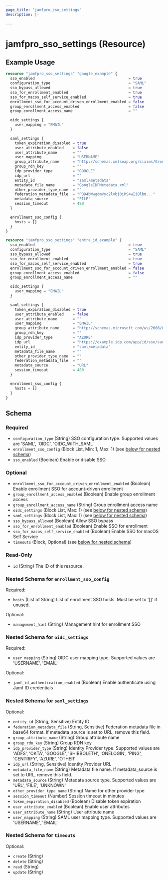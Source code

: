 ```yaml
---
page_title: "jamfpro_sso_settings"
description: |-
  
---
```


# jamfpro_sso_settings (Resource)


## Example Usage
```terraform
resource "jamfpro_sso_settings" "google_example" {
  sso_enabled                                          = true
  configuration_type                                   = "SAML"
  sso_bypass_allowed                                   = true
  sso_for_enrollment_enabled                           = true
  sso_for_macos_self_service_enabled                   = true
  enrollment_sso_for_account_driven_enrollment_enabled = false
  group_enrollment_access_enabled                      = false
  group_enrollment_access_name                         = ""

  oidc_settings {
    user_mapping = "EMAIL"
  }

  saml_settings {
    token_expiration_disabled = true
    user_attribute_enabled    = false
    user_attribute_name       = ""
    user_mapping              = "USERNAME"
    group_attribute_name      = "http://schemas.xmlsoap.org/claims/Group"
    group_rdn_key             = ""
    idp_provider_type         = "GOOGLE"
    idp_url                   = ""
    entity_id                 = "saml/metadata"
    metadata_file_name        = "GoogleIDPMetadata.xml"
    other_provider_type_name  = ""
    federation_metadata_file  = "PD94bWwgdmVyc2lvbj0iMS4wIiBlbm..."
    metadata_source           = "FILE"
    session_timeout           = 480
  }

  enrollment_sso_config {
    hosts = []
  }
}

resource "jamfpro_sso_settings" "entra_id_example" {
  sso_enabled                                          = true
  configuration_type                                   = "SAML"
  sso_bypass_allowed                                   = true
  sso_for_enrollment_enabled                           = true
  sso_for_macos_self_service_enabled                   = true
  enrollment_sso_for_account_driven_enrollment_enabled = false
  group_enrollment_access_enabled                      = false
  group_enrollment_access_name                         = ""

  oidc_settings {
    user_mapping = "EMAIL"
  }

  saml_settings {
    token_expiration_disabled = true
    user_attribute_enabled    = false
    user_attribute_name       = ""
    user_mapping              = "EMAIL"
    group_attribute_name      = "http://schemas.microsoft.com/ws/2008/06/identity/claims/groups"
    group_rdn_key             = ""
    idp_provider_type         = "AZURE"
    idp_url                   = "https://example.idp.com/app/id/sso/saml/metadata"
    entity_id                 = "saml/metadata"
    metadata_file_name        = ""
    other_provider_type_name  = ""
    federation_metadata_file  = ""
    metadata_source           = "URL"
    session_timeout           = 480
  }

  enrollment_sso_config {
    hosts = []
  }
}
```

<!-- schema generated by tfplugindocs -->
## Schema

### Required

- `configuration_type` (String) SSO configuration type. Supported values are 'SAML', 'OIDC', 'OIDC_WITH_SAML'
- `enrollment_sso_config` (Block List, Min: 1, Max: 1) (see [below for nested schema](#nestedblock--enrollment_sso_config))
- `sso_enabled` (Boolean) Enable or disable SSO

### Optional

- `enrollment_sso_for_account_driven_enrollment_enabled` (Boolean) Enable enrollment SSO for account-driven enrollment
- `group_enrollment_access_enabled` (Boolean) Enable group enrollment access
- `group_enrollment_access_name` (String) Group enrollment access name
- `oidc_settings` (Block List, Max: 1) (see [below for nested schema](#nestedblock--oidc_settings))
- `saml_settings` (Block List, Max: 1) (see [below for nested schema](#nestedblock--saml_settings))
- `sso_bypass_allowed` (Boolean) Allow SSO bypass
- `sso_for_enrollment_enabled` (Boolean) Enable SSO for enrollment
- `sso_for_macos_self_service_enabled` (Boolean) Enable SSO for macOS Self Service
- `timeouts` (Block, Optional) (see [below for nested schema](#nestedblock--timeouts))

### Read-Only

- `id` (String) The ID of this resource.

<a id="nestedblock--enrollment_sso_config"></a>
### Nested Schema for `enrollment_sso_config`

Required:

- `hosts` (List of String) List of enrollment SSO hosts. Must be set to '[]' if unused.

Optional:

- `management_hint` (String) Management hint for enrollment SSO


<a id="nestedblock--oidc_settings"></a>
### Nested Schema for `oidc_settings`

Required:

- `user_mapping` (String) OIDC user mapping type. Supported values are 'USERNAME', 'EMAIL'

Optional:

- `jamf_id_authentication_enabled` (Boolean) Enable authenticate using Jamf ID credentials


<a id="nestedblock--saml_settings"></a>
### Nested Schema for `saml_settings`

Optional:

- `entity_id` (String, Sensitive) Entity ID
- `federation_metadata_file` (String, Sensitive) Federation metadata file in base64 format. If metadata_source is set to URL, remove this field.
- `group_attribute_name` (String) Group attribute name
- `group_rdn_key` (String) Group RDN key
- `idp_provider_type` (String) Identity Provider type. Supported values are 'ADFS', 'OKTA', 'GOOGLE', 'SHIBBOLETH', 'ONELOGIN', 'PING', 'CENTRIFY', 'AZURE', 'OTHER'
- `idp_url` (String, Sensitive) Identity Provider URL
- `metadata_file_name` (String) Metadata file name. If metadata_source is set to URL, remove this field.
- `metadata_source` (String) Metadata source type. Supported values are 'URL', 'FILE', 'UNKNOWN'
- `other_provider_type_name` (String) Name for other provider type
- `session_timeout` (Number) Session timeout in minutes
- `token_expiration_disabled` (Boolean) Disable token expiration
- `user_attribute_enabled` (Boolean) Enable user attributes
- `user_attribute_name` (String) User attribute name
- `user_mapping` (String) SAML user mapping type. Supported values are 'USERNAME', 'EMAIL'


<a id="nestedblock--timeouts"></a>
### Nested Schema for `timeouts`

Optional:

- `create` (String)
- `delete` (String)
- `read` (String)
- `update` (String)